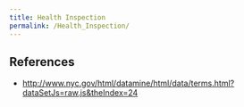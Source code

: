 ```yaml
---
title: Health Inspection
permalink: /Health_Inspection/
---
```


References
----------

-   <http://www.nyc.gov/html/datamine/html/data/terms.html?dataSetJs=raw.js&theIndex=24>
